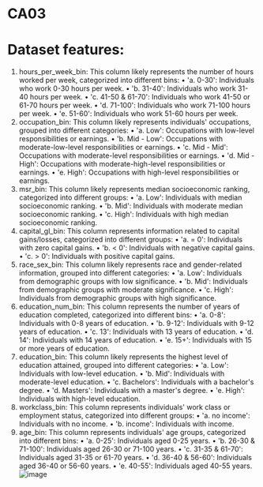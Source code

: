 # CA03


# Dataset features:
1. hours_per_week_bin: This column likely represents the number of hours worked per week, categorized into different bins:
	• 'a. 0-30': Individuals who work 0-30 hours per week.
	• 'b. 31-40': Individuals who work 31-40 hours per week.
	• 'c. 41-50 & 61-70': Individuals who work 41-50 or 61-70 hours per week.
	• 'd. 71-100': Individuals who work 71-100 hours per week.
	• 'e. 51-60': Individuals who work 51-60 hours per week.
2. occupation_bin: This column likely represents individuals' occupations, grouped into different categories:
	• 'a. Low': Occupations with low-level responsibilities or earnings.
	• 'b. Mid - Low': Occupations with moderate-low-level responsibilities or earnings.
	• 'c. Mid - Mid': Occupations with moderate-level responsibilities or earnings.
	• 'd. Mid - High': Occupations with moderate-high-level responsibilities or earnings.
	• 'e. High': Occupations with high-level responsibilities or earnings.
3. msr_bin: This column likely represents median socioeconomic ranking, categorized into different groups:
	• 'a. Low': Individuals with median socioeconomic ranking.
	• 'b. Mid': Individuals with moderate median socioeconomic ranking.
	• 'c. High': Individuals with high median socioeconomic ranking.
4. capital_gl_bin: This column represents information related to capital gains/losses, categorized into different groups:
	• 'a. = 0': Individuals with zero capital gains.
	• 'b. < 0': Individuals with negative capital gains.
	• 'c. > 0': Individuals with positive capital gains.
5. race_sex_bin: This column likely represents race and gender-related information, grouped into different categories:
	• 'a. Low': Individuals from demographic groups with low significance.
	• 'b. Mid': Individuals from demographic groups with moderate significance.
	• 'c. High': Individuals from demographic groups with high significance.
6. education_num_bin: This column represents the number of years of education completed, categorized into different bins:
	• 'a. 0-8': Individuals with 0-8 years of education.
	• 'b. 9-12': Individuals with 9-12 years of education.
	• 'c. 13': Individuals with 13 years of education.
	• 'd. 14': Individuals with 14 years of education.
	• 'e. 15+': Individuals with 15 or more years of education.
7. education_bin: This column likely represents the highest level of education attained, grouped into different categories:
	• 'a. Low': Individuals with low-level education.
	• 'b. Mid': Individuals with moderate-level education.
	• 'c. Bachelors': Individuals with a bachelor's degree.
	• 'd. Masters': Individuals with a master's degree.
	• 'e. High': Individuals with high-level education.
8. workclass_bin: This column represents individuals' work class or employment status, categorized into different groups:
	• 'a. no income': Individuals with no income.
	• 'b. income': Individuals with income.
9. age_bin: This column represents individuals' age groups, categorized into different bins:
	• 'a. 0-25': Individuals aged 0-25 years.
	• 'b. 26-30 & 71-100': Individuals aged 26-30 or 71-100 years.
	• 'c. 31-35 & 61-70': Individuals aged 31-35 or 61-70 years.
	• 'd. 36-40 & 56-60': Individuals aged 36-40 or 56-60 years.
	• 'e. 40-55': Individuals aged 40-55 years.
![image](https://github.com/InbarGeva1/CA03/assets/144483875/018355ab-8e59-49dd-a3d1-b0ff902b7538)
